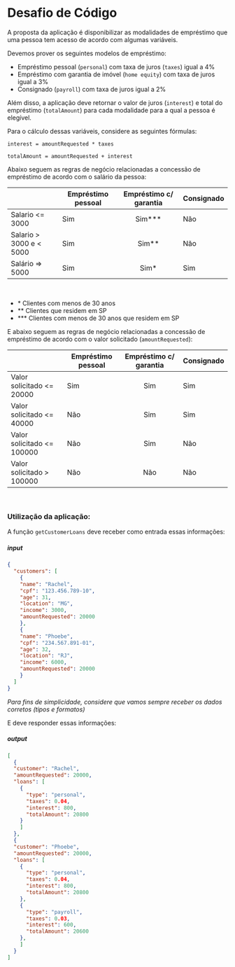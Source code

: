 # Desafio de Código

A proposta da aplicação é disponibilizar as modalidades de empréstimo que uma pessoa tem acesso de acordo com algumas variáveis.

Devemos prover os seguintes modelos de empréstimo:
- Empréstimo pessoal (`personal`) com taxa de juros (`taxes`) igual a 4%
- Empréstimo com garantia de imóvel (`home equity`) com taxa de juros igual a 3%
- Consignado (`payroll`) com taxa de juros igual a 2% 

Além disso, a aplicação deve retornar o valor de juros (`interest`) e total do empréstimo (`totalAmount`) para cada modalidade para a qual a pessoa é elegível.

Para o cálculo dessas variáveis, considere as seguintes fórmulas:

`interest = amountRequested * taxes`

`totalAmount = amountRequested + interest`
<br/>

Abaixo seguem as regras de negócio relacionadas a concessão de empréstimo de acordo com o salário da pessoa:

|                          | Empréstimo pessoal | Empréstimo c/ garantia | Consignado |
| ------------------------ | ------------------ | :--------------------: | ---------- |
| Salario <= 3000          | Sim                |       Sim\*\*\*        | Não        |
| Salario > 3000 e < 5000 | Sim                |        Sim\*\*         | Não        |
| Salário => 5000          | Sim                |         Sim\*          | Sim        |
<br/>

- \* Clientes com menos de 30 anos
- \*\* Clientes que residem em SP
- \*\*\* Clientes com menos de 30 anos que residem em SP

E abaixo seguem as regras de negócio relacionadas a concessão de empréstimo de acordo com o valor solicitado (`amountRequested`):

|                          | Empréstimo pessoal | Empréstimo c/ garantia | Consignado |
| ------------------------ | ------------------ | :--------------------: | ---------- |
| Valor solicitado <= 20000          | Sim                |       Sim       | Sim        |
| Valor solicitado <= 40000 | Não                |        Sim        | Sim        |
| Valor solicitado <= 100000         | Não                |         Sim          | Não        |
| Valor solicitado > 100000         | Não                |         Não          | Não        |
<br/>

### Utilização da aplicação:

A função `getCustomerLoans` deve receber como entrada essas informações:

##### input

```json
{
  "customers": [
    {
    "name": "Rachel",
    "cpf": "123.456.789-10",
    "age": 31,
    "location": "MG",
    "income": 3000,
    "amountRequested": 20000
    },
    {
    "name": "Phoebe",
    "cpf": "234.567.891-01",
    "age": 32,
    "location": "RJ",
    "income": 6000,
    "amountRequested": 20000
    }
  ]
}
```

_Para fins de simplicidade, considere que vamos sempre receber os dados corretos (tipos e formatos)_

E deve responder essas informações:

##### output

```json
[
  {
  "customer": "Rachel",
  "amountRequested": 20000,
  "loans": [
    {
      "type": "personal",
      "taxes": 0.04,
      "interest": 800,
      "totalAmount": 20800
    }
    ]
  },
  {
  "customer": "Phoebe",
  "amountRequested": 20000,
  "loans": [
    {
      "type": "personal",
      "taxes": 0.04,
      "interest": 800,
      "totalAmount": 20800
    },
    {
      "type": "payroll",
      "taxes": 0.03,
      "interest": 600,
      "totalAmount": 20600
    },
    ]
  }
]
```